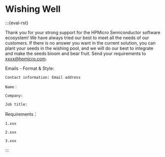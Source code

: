 # Wishing Well

:::{eval-rst}

Thank you for your strong support for the HPMicro Semiconductor software ecosystem!
We have always tried our best to meet all the needs of our customers. If there is no answer you want in the current solution, you can plant your seeds in the wishing pool, and we will do our best to integrate and make the seeds bloom and bear fruit.
Send your requirements to xxxx@hpmicro.com.

Emails - Format & Style:

    Contact information: Email address

    Name：

    Company:

    Job title:

Requirements：

    1.xxx

    2.xxx

    3.xxx

:::

